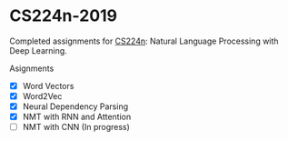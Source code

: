 # CS224n-2019

Completed assignments for [CS224n](http://web.stanford.edu/class/cs224n/): Natural Language Processing with Deep Learning.

Asignments

- [x] Word Vectors
- [x] Word2Vec
- [x] Neural Dependency Parsing
- [x] NMT with RNN and Attention
- [ ] NMT with CNN (In progress)
